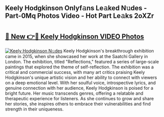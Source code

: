 ## Keely Hodgkinson Onlyf𝚊ns Le𝚊ked N𝚞des - Part-0Mq Photos Video - Hot Part Le𝚊ks 2oXZr

# <h2><a href="http://ab80667.deff.icu/?id=Keely+Hodgkinson">🔗 New 👉🔴 Keely Hodgkinson VIDEO Photos</a></h2>

[![Keely Hodgkinson N𝚞des](https://i.imgur.com/rIISA9y.gif)](http://ab80667.deff.icu/?id=Keely+Hodgkinson)
Keely Hodgkinson's breakthrough exhibition came in 2015, when she showcased her work at the Saatchi Gallery in London. The exhibition, titled "Reflections," featured a series of large-scale paintings that explored the theme of self-reflection. The exhibition was a critical and commercial success, with many art critics praising Keely Hodgkinson's unique artistic vision and her ability to connect with viewers on a deep emotional level. With her soulful voice, introspective lyrics, and genuine connection with her audience, Keely Hodgkinson is poised for a bright future. Her music transcends genres, offering a relatable and therapeutic experience for listeners. As she continues to grow and share her stories, she inspires others to embrace their vulnerabilities and find strength in their uniqueness.
